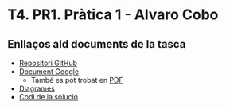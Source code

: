 # T4. PR1. Pràtica 1 - Alvaro Cobo
## Enllaços ald documents de la tasca
- [Repositori GitHub](https://github.com/alCobo01/T4-PR1_Practica1)
- [Document Google](https://docs.google.com/document/d/1y1jdsYgzPVZIqYZkk17JizZ4YX82FP-z4dM8xT_izf0/edit?usp=sharing)
    - També es pot trobat en [PDF](docs/T4.%20PR1.%20Pràctica%201%20-%20Documentació%20-%20Alvaro%20Cobo.pdf)
- [Diagrames](docs/)
- [Codi de la solució](code/)
